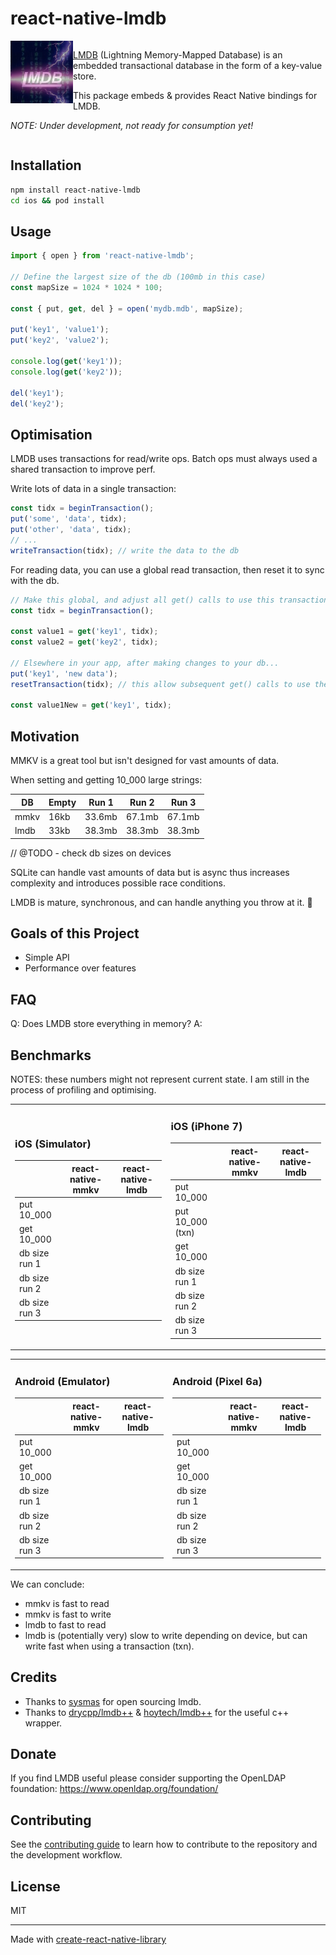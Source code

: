 # react-native-lmdb

<div style="overflow:hidden">
<a href="https://www.symas.com/lmdb"><img alt="LMDB" src="./img/lmdb-logo.png" width="100" align="left" /></a>

<div>

[LMDB](https://www.symas.com/lmdb) (Lightning Memory-Mapped Database) is an embedded transactional database in the form of a key-value store.

This package embeds & provides React Native bindings for LMDB.

_NOTE: Under development, not ready for consumption yet!_

</div>
</div>

## Installation

```sh
npm install react-native-lmdb
cd ios && pod install
```

## Usage

```js
import { open } from 'react-native-lmdb';

// Define the largest size of the db (100mb in this case)
const mapSize = 1024 * 1024 * 100;

const { put, get, del } = open('mydb.mdb', mapSize);

put('key1', 'value1');
put('key2', 'value2');

console.log(get('key1'));
console.log(get('key2'));

del('key1');
del('key2');
```

## Optimisation

LMDB uses transactions for read/write ops. Batch ops must always used a shared transaction to improve perf.

Write lots of data in a single transaction:

```ts
const tidx = beginTransaction();
put('some', 'data', tidx);
put('other', 'data', tidx);
// ...
writeTransaction(tidx); // write the data to the db
```

For reading data, you can use a global read transaction, then reset it to sync with the db.

```ts
// Make this global, and adjust all get() calls to use this transaction
const tidx = beginTransaction();

const value1 = get('key1', tidx);
const value2 = get('key2', tidx);

// Elsewhere in your app, after making changes to your db...
put('key1', 'new data');
resetTransaction(tidx); // this allow subsequent get() calls to use the latest db snapshot

const value1New = get('key1', tidx);
```

## Motivation

MMKV is a great tool but isn't designed for vast amounts of data.

When setting and getting 10_000 large strings:

| DB   | Empty | Run 1  | Run 2  | Run 3  |
| ---- | ----- | ------ | ------ | ------ |
| mmkv | 16kb  | 33.6mb | 67.1mb | 67.1mb |
| lmdb | 33kb  | 38.3mb | 38.3mb | 38.3mb |

// @TODO - check db sizes on devices

SQLite can handle vast amounts of data but is async thus increases complexity and introduces possible race conditions.

LMDB is mature, synchronous, and can handle anything you throw at it. 💪

## Goals of this Project

- Simple API
- Performance over features

## FAQ

Q: Does LMDB store everything in memory?
A:

## Benchmarks

NOTES: these numbers might not represent current state. I am still in the process of profiling and optimising.

<table width="100%"><tr><td>

### iOS (Simulator)

|               | react-native-mmkv | react-native-lmdb |
| ------------- | ----------------- | ----------------- |
| put 10_000    |                   |                   |
| get 10_000    |                   |                   |
| db size run 1 |                   |                   |
| db size run 2 |                   |                   |
| db size run 3 |                   |                   |

</td><td>

### iOS (iPhone 7)

|                  | react-native-mmkv | react-native-lmdb |
| ---------------- | ----------------- | ----------------- |
| put 10_000       |                   |                   |
| put 10_000 (txn) |                   |                   |
| get 10_000       |                   |                   |
| db size run 1    |                   |                   |
| db size run 2    |                   |                   |
| db size run 3    |                   |                   |

</td></tr></table>

<table width="100%"><tr><td>

### Android (Emulator)

|               | react-native-mmkv | react-native-lmdb |
| ------------- | ----------------- | ----------------- |
| put 10_000    |                   |                   |
| get 10_000    |                   |                   |
| db size run 1 |                   |                   |
| db size run 2 |                   |                   |
| db size run 3 |                   |                   |

</td><td>

### Android (Pixel 6a)

|               | react-native-mmkv | react-native-lmdb |
| ------------- | ----------------- | ----------------- |
| put 10_000    |                   |                   |
| get 10_000    |                   |                   |
| db size run 1 |                   |                   |
| db size run 2 |                   |                   |
| db size run 3 |                   |                   |

</td></tr></table>

We can conclude:

- mmkv is fast to read
- mmkv is fast to write
- lmdb to fast to read
- lmdb is (potentially very) slow to write depending on device, but can write fast when using a transaction (txn).

## Credits

- Thanks to [sysmas](https://www.symas.com/) for open sourcing lmdb.
- Thanks to [drycpp/lmdb++](https://github.com/drycpp/lmdbxx) & [hoytech/lmdb++](https://github.com/hoytech/lmdbxx) for the useful c++ wrapper.

## Donate

If you find LMDB useful please consider supporting the OpenLDAP foundation: https://www.openldap.org/foundation/

## Contributing

See the [contributing guide](CONTRIBUTING.md) to learn how to contribute to the repository and the development workflow.

## License

MIT

---

Made with [create-react-native-library](https://github.com/callstack/react-native-builder-bob)

```

```
